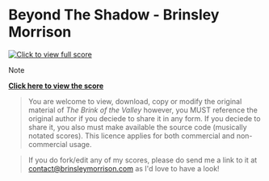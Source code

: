 # Beyond The Shadow - Brinsley Morrison



[![Click to view full score](https://github.com/Brinsleym/Beyond-the-shadow/assets/36922985/d389e623-df55-401b-acc8-a45526e15cdb)](/Beyond-The-Shadow.pdf)

> [!NOTE] 
>  **[Click here to view the score](/Beyond-The-Shadow.pdf)**

> You are welcome to view, download, copy or modify the original material of *The Brink of the Valley* however, you MUST reference the original author if you deciede to share it in any form. If you deciede to share it, you also must make available the source code (musically notated scores). This licence applies for both commercial and non-commercial usage.

> If you do fork/edit any of my scores, please do send me a link to it at contact@brinsleymorrison.com as I'd love to have a look!
